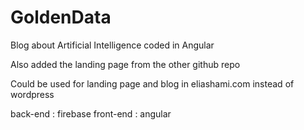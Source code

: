 # GoldenData

Blog about Artificial Intelligence coded in Angular

Also added the landing page from the other github repo 

Could be used for landing page and blog in eliashami.com instead of wordpress

back-end : firebase
front-end : angular 
